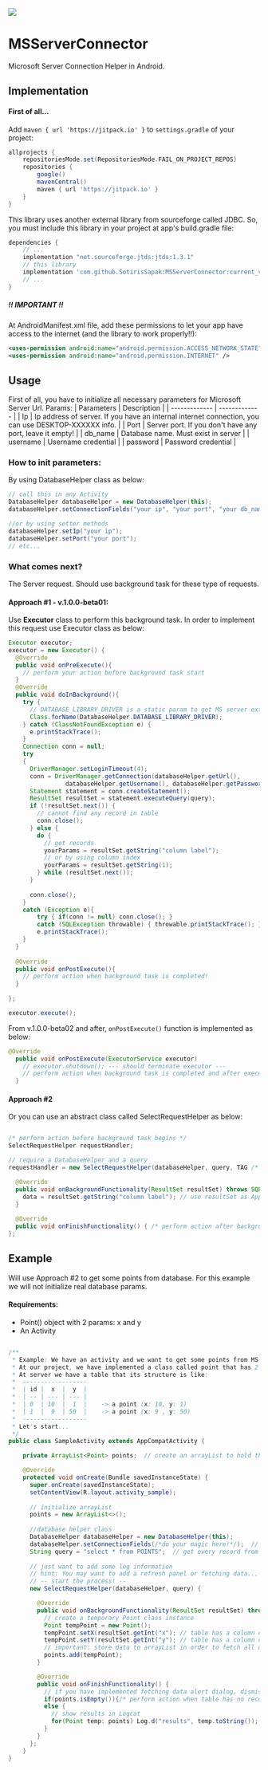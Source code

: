 [![](https://jitpack.io/v/SotirisSapak/MSServerConnector.svg)](https://jitpack.io/#SotirisSapak/MSServerConnector)
# MSServerConnector
Microsoft Server Connection Helper in Android.

## Implementation
#### First of all...
Add 
``` maven { url 'https://jitpack.io' } ``` to ``` settings.gradle ``` of your project:

```gradle
allprojects {
    repositoriesMode.set(RepositoriesMode.FAIL_ON_PROJECT_REPOS)
    repositories {
        google()
        mavenCentral()
        maven { url 'https://jitpack.io' }
    }
}
```
This library uses another external library from sourceforge called JDBC. So, you must include this library in your project at app's build.gradle file:
``` gradle
dependencies {
    // ...
    implementation "net.sourceforge.jtds:jtds:1.3.1"
    // this library
    implementation 'com.github.SotirisSapak:MSServerConnector:current_version'
    // ...
}
```

##### !! IMPORTANT !!
At AndroidManifest.xml file, add these permissions to let your app have access to the internet (and the library to work properly!!):

``` xml
<uses-permission android:name="android.permission.ACCESS_NETWORK_STATE" />
<uses-permission android:name="android.permission.INTERNET" />
```



## Usage
First of all, you have to initialize all necessary parameters for Microsoft Server Url.
Params: 
| Parameters          | Description                                                                                         |
| -------------       | -------------                                                                                       |
| Ip                  | Ip address of server. If you have an internal internet connection, you can use DESKTOP-XXXXXX info. |
| Port                | Server port. If you don't have any port, leave it empty!                                            |
| db_name             | Database name. Must exist in server                                                                 |
| username            | Username credential                                                                                 |
| password            | Password credential                                                                                 |

### How to init parameters:
By using DatabaseHelper class as below:
``` java
// call this in any Activity
DatabaseHelper databaseHelper = new DatabaseHelper(this);
databaseHelper.setConnectionFields("your ip", "your port", "your db_name", "your username", "your password");

//or by using setter methods
databaseHelper.setIp("your ip");
databaseHelper.setPort("your port");
// etc...
```

### What comes next? 
The Server request. Should use background task for these type of requests.

#### Approach #1 - v.1.0.0-beta01:
Use <b>Executor</b> class to perform this background task. In order to implement this request use Executor class as below:

``` java
Executor executor;
executor = new Executor() {
  @Override 
  public void onPreExecute(){
    // perform your action before background task start
  }
  @Override 
  public void doInBackground(){
    try {
      // DATABASE_LIBRARY_DRIVER is a static param to get MS server external library path
      Class.forName(DatabaseHelper.DATABASE_LIBRARY_DRIVER); 
    } catch (ClassNotFoundException e) {
      e.printStackTrace();
    }
    Connection conn = null;
    try 
    {
      DriverManager.setLoginTimeout(4);
      conn = DriverManager.getConnection(databaseHelper.getUrl(),
                databaseHelper.getUsername(), databaseHelper.getPassword());
      Statement statement = conn.createStatement();
      ResultSet resultSet = statement.executeQuery(query);
      if (!resultSet.next()) {
        // cannot find any record in table
        conn.close();
      } else {
        do {
          // get records 
          yourParams = resultSet.getString("column label");
          // or by using column index
          yourParams = resultSet.getString(1);
        } while (resultSet.next());
      }
      
      conn.close();
    }
    catch (Exception e){
        try { if(conn != null) conn.close(); }
        catch (SQLException throwable) { throwable.printStackTrace(); }
        e.printStackTrace();
    }    
  }
  
  @Override
  public void onPostExecute(){
    // perform action when background task is completed!
  }
  
};

executor.execute();

```

From v.1.0.0-beta02 and after, ``` onPostExecute() ``` function is implemented as below:

``` java
@Override
  public void onPostExecute(ExecutorService executor)
    // executor.shutdown(); --- should terminate executor --- 
    // perform action when background task is completed and after executor is terminated!
  }
```
#### Approach #2
Or you can use an abstract class called SelectRequestHelper as below:

``` java

/* perform action before background task begins */
SelectRequestHelper requestHandler;

// require a DatabaseHelper and a query
requestHandler = new SelectRequestHelper(databaseHelper, query, TAG /* not required */) {

  @Override
  public void onBackgroundFunctionality(ResultSet resultSet) throws SQLException {
    data = resultSet.getString("column label"); // use resultSet as Approach#1
  }
  
  @Override
  public void onFinishFunctionality() { /* perform action after background task ends */ ) }
};
```

## Example
Will use Approach #2 to get some points from database. For this example we will not initialize real database params.
#### Requirements:
* Point() object with 2 params: x and y
* An Activity

``` java

/**
 * Example: We have an activity and we want to get some points from MS server.
 * At our project, we have implemented a class called point that has 2 parameters (x, y)
 * At server we have a table that its structure is like:
 *  ------------------
 *  | id |  x  |  y  |
 *  | -- | --- | --- | 
 *  | 0  | 10  |  1  |    -> a point (x: 10, y: 1)
 *  | 1  |  9  | 50  |    -> a point (x: 9 , y: 50)
 *  ------------------
 * Let's start...
 */
public class SampleActivity extends AppCompatActivity {

    private ArrayList<Point> points;  // create an arrayList to hold the database records

    @Override
    protected void onCreate(Bundle savedInstanceState) {
      super.onCreate(savedInstanceState);
      setContentView(R.layout.activity_sample);
      
      // initialize arrayList
      points = new ArrayList<>();
      
      //database helper class
      DatabaseHelper databaseHelper = new DatabaseHelper(this);
      databaseHelper.setConnectionFields(/*do your magic here!*/);  // put your own database parameters
      String query = "select * from POINTS";  // get every record from table called POINTS
      
      // just want to add some log information
      // hint: You may want to add a refresh panel or fetching data... alert dialog. It's up to you!
      // -- start the process! -- 
      new SelectRequestHelper(databaseHelper, query) {

        @Override
        public void onBackgroundFunctionality(ResultSet resultSet) throws SQLException {
          // create a temporary Point class instance
          Point tempPoint = new Point();
          tempPoint.setX(resultSet.getInt("x"); // table has a column called x
          tempPoint.setY(resultSet.getInt("y"); // table has a column called y
          // important: store data to arrayList in order to fetch all data and not the last one!
          points.add(tempPoint);
        }

        @Override
        public void onFinishFunctionality() {
          // if you have implemented fetching data alert dialog, dismiss() here!
          if(points.isEmpty()){/* perform action when table has no records */}
          else {
            // show results in Logcat
            for(Point temp: points) Log.d("results", temp.toString());
          }
        }
      };        
    }
}

```

